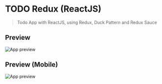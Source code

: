 # TODO Redux (ReactJS)
> Todo App with ReactJS, using Redux, Duck Pattern and Redux Sauce 

## Preview
![App preview](https://github.com/vinaciotm/todo-redux/blob/master/public/todo-redux.jpeg?raw=true)

## Preview (Mobile)
![App preview](https://github.com/vinaciotm/todo-redux/blob/master/public/todo-redux-mobile.jpeg?raw=true)
